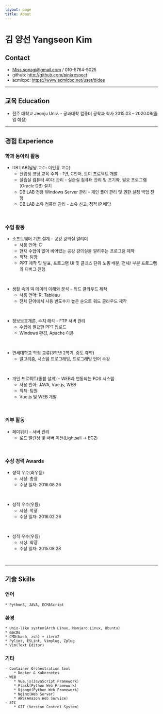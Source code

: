 ```yaml
---
layout: page
title: About
---
```


# 김 양선 Yangseon Kim
## Contact
- Miss.sonagi@gmail.com / 010-5764-5025
- github: http://github.com/pinkrespect
- acmicpc: https://www.acmicpc.net/user/didee

----------------------

## 교육 Education
- 전주 대학교 Jeonju Univ. - 공과대학 컴퓨터 공학과 학사 2015.03 – 2020.08(졸업 예정)

---------------------
## 경험 Experience
### 학과 동아리 활동
   - DB LAB(담당 교수: 이인홍 교수)
       * 신입생 코딩 교육 주최 - 1년, C언어, 토이 프로젝트 개발
       * 실습실 컴퓨터 40대 관리 - 실습실 컴퓨터 관리 및 초기화, 필요 프로그램(Oracle DB) 설치
       * DB LAB 전용 Windows Server 관리 - 개인 폴더 관리 및 권한 설정
            백업 진행
       * DB LAB 소유 컴퓨터 관리 - 소유 신고, 정적 IP 배당
<br>

### 수업 활동
   - 소프트웨어 기초 설계 – 공강 강의실 알리미
        * 사용 언어: C
        * 현재 수업이 없어 비어있는 공강 강의실을 알려주는 프로그램 제작
        * 직책: 팀장
        * PPT 제작 및 발표, 프로그램 UI 및 클래스 단위 노동 배분, 전체/ 부분 프로그램의 디버그 진행
<br>

   - 생활 속의 빅 데이터 이해와 분석 – 워드 클라우드 제작
        * 사용 언어: R, Tableau
        * 전체 단어에서 사용 빈도수가 높은 순으로 워드 클라우드 제작
<br>

   - 정보보호개론, 수치 해석 - FTP 서버 관리
        * 수업에 필요한 PPT 업로드
        * Windows 환경, Apache 이용
<br>

   - 연세대학교 학점 교류(3학년 2학기, 중도 휴학)
        * 알고리즘, 시스템 프로그래밍, 프로그래밍 언어 수강
<br>

   - 개인 프로젝트(종합 설계) - WEB과 연동되는 POS 시스템
        * 사용 언어: JAVA, Vue.js, WEB
        * 직책: 팀원
        * Vue.js 및 WEB 개발
<br>

### 외부 활동
   - 페미위키 – 서버 관리
        * 로드 밸런싱 및 서버 이전(Lightsail -> EC2)
<br>

### 수상 경력 Awards
   - 성적 우수(최우등)
        * 시상: 총장
        *  수상 일자: 2016.08.26
<br>

   - 성적 우수(우등)
        * 시상: 학장
        * 수상 일자: 2016.02.26
<br>

   - 성적 우수(우등)
        * 시상: 학장
        * 수상 일자: 2015.08.28
<br>

-----------------
## 기술 Skills
### 언어
    * Python3, JAVA, ECMAScript

### 환경
    * Unix-like system(Arch Linux, Manjaro Linux, Ubuntu)
    * macOs
    * CMD(bash, zsh) + iterm2
    * Pylint, ESLint, Vimplug, Zplug
    * Vim(Text Editor)

### 기타
    - Container Orchestration tool
        * Docker & Kubernetes
    - WEB
        * Vue.js(JavaScript Framework)
        * Flask(Python Web Framework)
        * Django(Python Web Framework)
        * Nginx(Web Server)
        * AWS(Amazon Web Service)
    - ETC
        * GIT (Version Control System)

